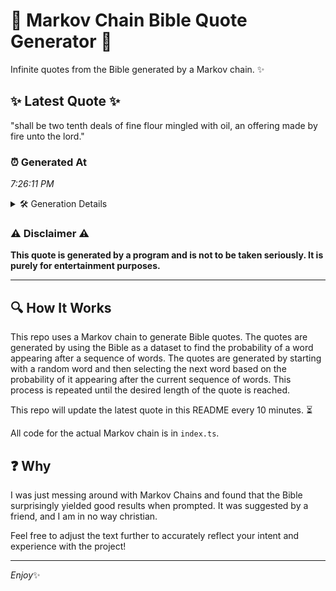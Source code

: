 # 📖 Markov Chain Bible Quote Generator 📖

Infinite quotes from the Bible generated by a Markov chain. ✨

## ✨ Latest Quote ✨
"shall be two tenth deals of fine flour mingled with oil, an offering made by fire unto the lord."

### ⏰ Generated At
*7:26:11 PM*

<details>
    <summary>🛠️ Generation Details</summary>
    <p>
        <strong>🌱 Seed:</strong> shall<br>
        <strong>🔄 Iterations:</strong> 18<br>
        <strong>📜 Context History:</strong><br>[ shall ]: be<br>[ shall, be ]: two<br>[ shall, be, two ]: tenth<br>[ shall, be, two, tenth ]: deals<br>[ shall, be, two, tenth, deals ]: of<br>[ shall, be, two, tenth, deals, of ]: fine<br>[ be, two, tenth, deals, of, fine ]: flour<br>[ two, tenth, deals, of, fine, flour ]: mingled<br>[ tenth, deals, of, fine, flour, mingled ]: with<br>[ deals, of, fine, flour, mingled, with ]: oil,<br>[ of, fine, flour, mingled, with, oil, ]: an<br>[ fine, flour, mingled, with, oil,, an ]: offering<br>[ flour, mingled, with, oil,, an, offering ]: made<br>[ mingled, with, oil,, an, offering, made ]: by<br>[ with, oil,, an, offering, made, by ]: fire<br>[ oil,, an, offering, made, by, fire ]: unto<br>[ an, offering, made, by, fire, unto ]: the<br>[ offering, made, by, fire, unto, the ]: lord.<br>
    </p>
</details>

### ⚠️ Disclaimer ⚠️
**This quote is generated by a program and is not to be taken seriously. It is purely for entertainment purposes.**

---

## 🔍 How It Works

This repo uses a Markov chain to generate Bible quotes. The quotes are generated by using the Bible as a dataset to find the probability of a word appearing after a sequence of words. The quotes are generated by starting with a random word and then selecting the next word based on the probability of it appearing after the current sequence of words. This process is repeated until the desired length of the quote is reached.

This repo will update the latest quote in this README every 10 minutes. ⏳

All code for the actual Markov chain is in `index.ts`.

## ❓ Why

I was just messing around with Markov Chains and found that the Bible surprisingly yielded good results when prompted. 
It was suggested by a friend, and I am in no way christian.

Feel free to adjust the text further to accurately reflect your intent and experience with the project!

---

*Enjoy*✨
